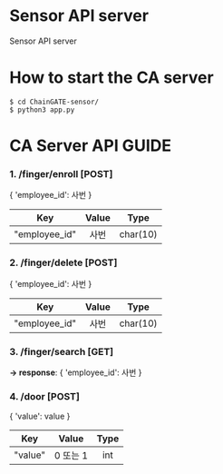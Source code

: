 # Sensor API server

Sensor API server

# How to start the CA server

```
$ cd ChainGATE-sensor/
$ python3 app.py
```

# CA Server API GUIDE

### 1. /finger/enroll [POST]

{ 'employee_id': 사번 }

|      Key      | Value |   Type   |
| :-----------: | :---: | :------: |
| "employee_id" | 사번  | char(10) |

### 2. /finger/delete [POST]

{ 'employee_id': 사번 }

|      Key      | Value |   Type   |
| :-----------: | :---: | :------: |
| "employee_id" | 사번  | char(10) |

### 3. /finger/search [GET]

**-> response**: { 'employee_id': 사번 }

### 4. /door [POST]

{ 'value': value }

|   Key   |  Value   | Type |
| :-----: | :------: | :--: |
| "value" | 0 또는 1 | int  |
